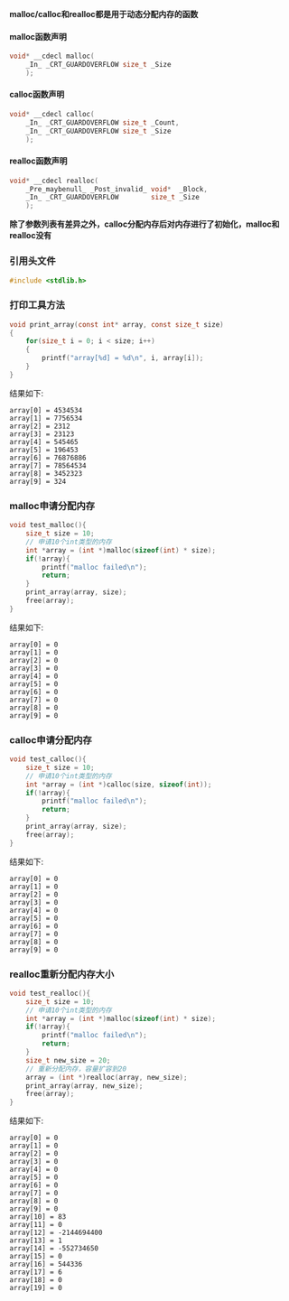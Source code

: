 


**malloc/calloc和realloc都是用于动态分配内存的函数**

#### malloc函数声明
```c
void* __cdecl malloc(
    _In_ _CRT_GUARDOVERFLOW size_t _Size
    );
```

#### calloc函数声明
```c
void* __cdecl calloc(
    _In_ _CRT_GUARDOVERFLOW size_t _Count,
    _In_ _CRT_GUARDOVERFLOW size_t _Size
    );
```

#### realloc函数声明

```c
void* __cdecl realloc(
    _Pre_maybenull_ _Post_invalid_ void*  _Block,
    _In_ _CRT_GUARDOVERFLOW        size_t _Size
    );
```

**除了参数列表有差异之外，calloc分配内存后对内存进行了初始化，malloc和realloc没有**


### 引用头文件
```c
#include <stdlib.h>
```


### 打印工具方法
```c
void print_array(const int* array, const size_t size)
{
    for(size_t i = 0; i < size; i++)
    {
        printf("array[%d] = %d\n", i, array[i]);
    }
}
```

结果如下:
```
array[0] = 4534534
array[1] = 7756534
array[2] = 2312
array[3] = 23123
array[4] = 545465
array[5] = 196453
array[6] = 76876886
array[7] = 78564534
array[8] = 3452323
array[9] = 324
```


### malloc申请分配内存
```c
void test_malloc(){
    size_t size = 10;
    // 申请10个int类型的内存
    int *array = (int *)malloc(sizeof(int) * size);
    if(!array){
        printf("malloc failed\n");
        return;
    }
    print_array(array, size);
    free(array);
}
```

结果如下:
```
array[0] = 0
array[1] = 0
array[2] = 0
array[3] = 0
array[4] = 0
array[5] = 0
array[6] = 0
array[7] = 0
array[8] = 0
array[9] = 0
```


### calloc申请分配内存
```c
void test_calloc(){
    size_t size = 10;
    // 申请10个int类型的内存
    int *array = (int *)calloc(size, sizeof(int));
    if(!array){
        printf("malloc failed\n");
        return;
    }
    print_array(array, size);
    free(array);
}
```

结果如下:
```
array[0] = 0
array[1] = 0
array[2] = 0
array[3] = 0
array[4] = 0
array[5] = 0
array[6] = 0
array[7] = 0
array[8] = 0
array[9] = 0
```


### realloc重新分配内存大小
```c
void test_realloc(){
    size_t size = 10;
    // 申请10个int类型的内存
    int *array = (int *)malloc(sizeof(int) * size);
    if(!array){
        printf("malloc failed\n");
        return;
    }
    size_t new_size = 20;
    // 重新分配内存，容量扩容到20
    array = (int *)realloc(array, new_size);
    print_array(array, new_size);
    free(array);
}
```
结果如下:
```
array[0] = 0
array[1] = 0
array[2] = 0
array[3] = 0
array[4] = 0
array[5] = 0
array[6] = 0
array[7] = 0
array[8] = 0
array[9] = 0
array[10] = 83
array[11] = 0
array[12] = -2144694400
array[13] = 1
array[14] = -552734650
array[15] = 0
array[16] = 544336
array[17] = 6
array[18] = 0
array[19] = 0
```


